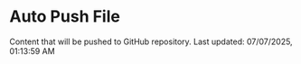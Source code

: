 # Auto Push File

Content that will be pushed to GitHub repository.
Last updated: 07/07/2025, 01:13:59 AM